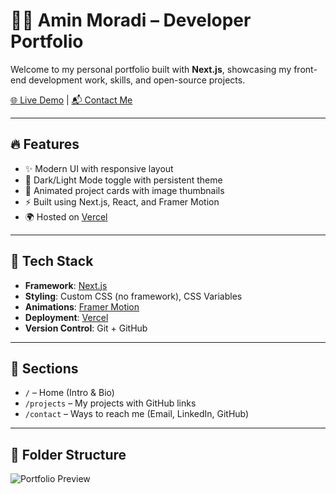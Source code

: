 # 🧑‍💻 Amin Moradi – Developer Portfolio

Welcome to my personal portfolio built with **Next.js**, showcasing my front-end development work, skills, and open-source projects.

[🌐 Live Demo](https://aminmoradi.vercel.app) | [📬 Contact Me](mailto:aminmoradisaki13@gmail.com)

---

## 🔥 Features

- ✨ Modern UI with responsive layout
- 🌙 Dark/Light Mode toggle with persistent theme
- 📸 Animated project cards with image thumbnails
- ⚡ Built using Next.js, React, and Framer Motion
- 🌍 Hosted on [Vercel](https://vercel.com)

---

## 🚀 Tech Stack

- **Framework**: [Next.js](https://nextjs.org/)
- **Styling**: Custom CSS (no framework), CSS Variables
- **Animations**: [Framer Motion](https://www.framer.com/motion/)
- **Deployment**: [Vercel](https://vercel.com/)
- **Version Control**: Git + GitHub

---

## 🧩 Sections

- `/` – Home (Intro & Bio)
- `/projects` – My projects with GitHub links
- `/contact` – Ways to reach me (Email, LinkedIn, GitHub)

---

## 📂 Folder Structure

![Portfolio Preview]([https://raw.githubusercontent.com/AminMoradi1/my-portfolio/main/preview.png](https://raw.githubusercontent.com/AminMoradi1/my-portfolio/main/%D8%AA%D8%B5%D9%88%DB%8C%D8%B1%20%D8%B5%D9%81%D8%AD%D9%87%202025-06-29%20154740.png))


